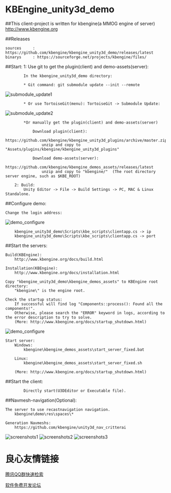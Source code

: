 KBEngine_unity3d_demo
=============

##This client-project is written for kbengine(a MMOG engine of server)
http://www.kbengine.org


##Releases

	sources		: https://github.com/kbengine/kbengine_unity3d_demo/releases/latest
	binarys		: https://sourceforge.net/projects/kbengine/files/


##Start:
		1: Use git to get the plugin(client) and demo-assets(server):

			In the kbengine_unity3d_demo directory:

			* Git command: git submodule update --init --remote
![submodule_update1](http://www.kbengine.org/assets/img/screenshots/gitbash_submodule.png)

			* Or use TortoiseGit(menu): TortoiseGit -> Submodule Update:
![submodule_update2](http://www.kbengine.org/assets/img/screenshots/unity3d_plugins_submodule_update.jpg)

			*Or manually get the plugin(client) and demo-assets(server)

				Download plugin(client):
					https://github.com/kbengine/kbengine_unity3d_plugins/archive/master.zip
					unzip and copy to "Assets/plugins/kbengine/kbengine_unity3d_plugins"

				Download demo-assets(server):
					https://github.com/kbengine/kbengine_demos_assets/releases/latest
					unzip and copy to "kbengine/"  (The root directory server engine, such as $KBE_ROOT)

		2: Build:
			Unity Editor -> File -> Build Settings -> PC, MAC & Linux Standalone.


##Configure demo:

	Change the login address:
![demo_configure](http://www.kbengine.org/assets/img/screenshots/demo_configure.jpg)

		kbengine_unity3d_demo\Scripts\kbe_scripts\clientapp.cs -> ip
		kbengine_unity3d_demo\Scripts\kbe_scripts\clientapp.cs -> port


##Start the servers:

	Build(KBEngine):
		http://www.kbengine.org/docs/build.html

	Installation(KBEngine):
		http://www.kbengine.org/docs/installation.html

	Copy "kbengine_unity3d_demo\kbengine_demos_assets" to KBEngine root directory:
		"kbengine\" is the engine root.

	Check the startup status:
		If successful will find log "Components::process(): Found all the components!".
		Otherwise, please search the "ERROR" keyword in logs, according to the error description to try to solve.
		(More: http://www.kbengine.org/docs/startup_shutdown.html)

![demo_configure](http://www.kbengine.org/assets/img/screenshots/demo_copy_kbengine.jpg)


	Start server:
		Windows:
			kbengine\kbengine_demos_assets\start_server_fixed.bat

		Linux:
			kbengine\kbengine_demos_assets\start_server_fixed.sh

		(More: http://www.kbengine.org/docs/startup_shutdown.html)


##Start the client:

			Directly start(U3DEditor or Executable file).



##Navmesh-navigation(Optional):
	
	The server to use recastnavigation navigation.
		kbengine\demo\res\spaces\*

	Generation Navmeshs:
		https://github.com/kbengine/unity3d_nav_critterai


![screenshots1](http://www.kbengine.org/assets/img/screenshots/unity3d_demo9.jpg)
![screenshots2](http://www.kbengine.org/assets/img/screenshots/unity3d_demo10.jpg)
![screenshots3](http://www.kbengine.org/assets/img/screenshots/unity3d_demo11.jpg)


 # 良心友情链接

[腾讯QQ群快速检索](http://u.720life.cn/s/8cf73f7c)

[软件免费开发论坛](http://u.720life.cn/s/bbb01dc0)